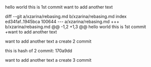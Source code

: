 hello world this is 1st commit
want to add another text

diff --git a/xzarina/rebasing.md b/xzarina/rebasing.md
index ed34faf..1945bca 100644
--- a/xzarina/rebasing.md
+++ b/xzarina/rebasing.md
@@ -1,2 +1,3 @@
 hello world this is 1st commit
+want to add another text

want to add another text a create 2 commit

this is hash of 2 commit: 170a9dd

want to add another text a create 3 commit
